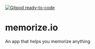 [![Gitpod ready-to-code](https://img.shields.io/badge/Gitpod-ready--to--code-blue?logo=gitpod)](https://gitpod.io/#https://github.com/akshayvr-programmer/memorize.io)

# memorize.io
An app that helps you memorize anything
